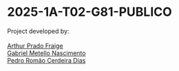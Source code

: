 # 2025-1A-T02-G81-PUBLICO
Project developed by:
<br />
<br />
<a href="https://www.linkedin.com/in/arthur-fraige/">Arthur Prado Fraige</a>
<br />
<a href="https://www.linkedin.com/in/gabriel--nascimento/">Gabriel Metello Nascimento</a>
<br />
<a href="https://www.linkedin.com/in/pedro-romao-dias/">Pedro Romão Cerdeira Dias</a>
